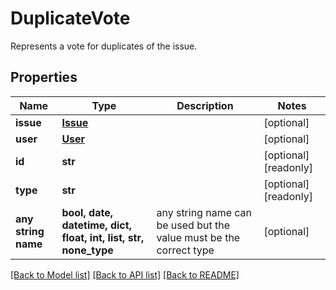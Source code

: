 # DuplicateVote

Represents a vote for duplicates of the issue.

## Properties
Name | Type | Description | Notes
------------ | ------------- | ------------- | -------------
**issue** | [**Issue**](Issue.md) |  | [optional] 
**user** | [**User**](User.md) |  | [optional] 
**id** | **str** |  | [optional] [readonly] 
**type** | **str** |  | [optional] [readonly] 
**any string name** | **bool, date, datetime, dict, float, int, list, str, none_type** | any string name can be used but the value must be the correct type | [optional]

[[Back to Model list]](../README.md#documentation-for-models) [[Back to API list]](../README.md#documentation-for-api-endpoints) [[Back to README]](../README.md)


